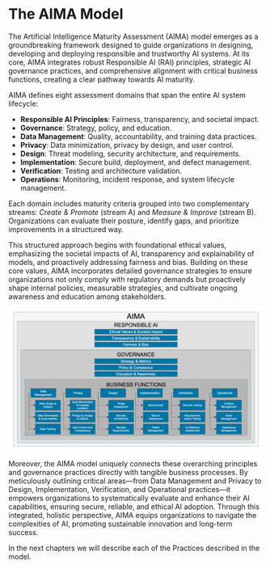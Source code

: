 # The AIMA Model 

The Artificial Intelligence Maturity Assessment (AIMA) model emerges as a groundbreaking framework designed to guide organizations in designing, developing and deploying responsible and trustworthy AI systems. At its core, AIMA integrates robust Responsible AI (RAI) principles, strategic AI governance practices, and comprehensive alignment with critical business functions, creating a clear pathway towards AI maturity.

AIMA defines eight assessment domains that span the entire AI system lifecycle:

- **Responsible AI Principles**: Fairness, transparency, and societal impact.
- **Governance**: Strategy, policy, and education.
- **Data Management**: Quality, accountability, and training data practices.
- **Privacy**: Data minimization, privacy by design, and user control.
- **Design**: Threat modeling, security architecture, and requirements.
- **Implementation**: Secure build, deployment, and defect management.
- **Verification**: Testing and architecture validation.
- **Operations**: Monitoring, incident response, and system lifecycle management.

Each domain includes maturity criteria grouped into two complementary streams: _Create & Promote_ (stream A) and _Measure & Improve_ (stream B). Organizations can evaluate their posture, identify gaps, and prioritize improvements in a structured way.

This structured approach begins with foundational ethical values, emphasizing the societal impacts of AI, transparency and explainability of models, and proactively addressing fairness and bias. Building on these core values, AIMA incorporates detailed governance strategies to ensure organizations not only comply with regulatory demands but proactively shape internal policies, measurable strategies, and cultivate ongoing awareness and education among stakeholders.

![AIMA Model](../AIMA_model.png)

Moreover, the AIMA model uniquely connects these overarching principles and governance practices directly with tangible business processes. By meticulously outlining critical areas—from Data Management and Privacy to Design, Implementation, Verification, and Operational practices—it empowers organizations to systematically evaluate and enhance their AI capabilities, ensuring secure, reliable, and ethical AI adoption. Through this integrated, holistic perspective, AIMA equips organizations to navigate the complexities of AI, promoting sustainable innovation and long-term success.

In the next chapters we will describe each of the Practices described in the model.



